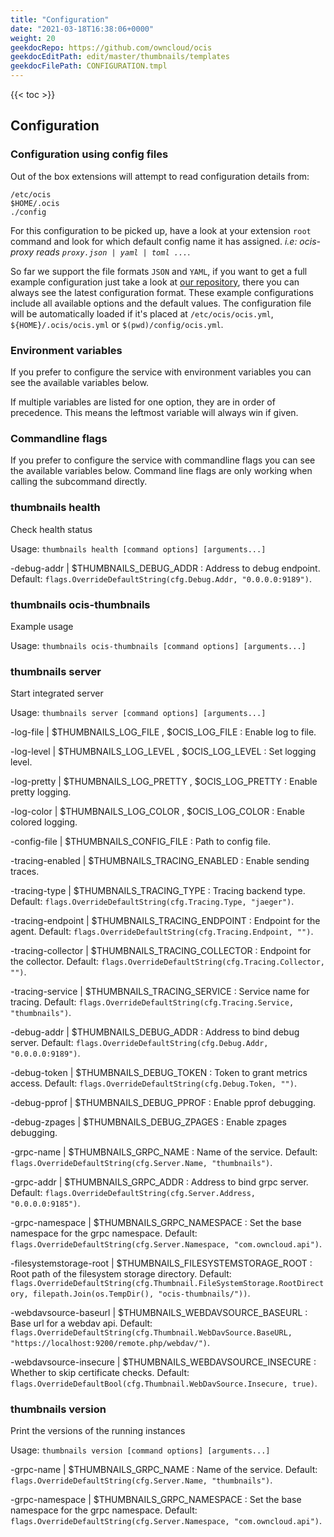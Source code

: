 ```yaml
---
title: "Configuration"
date: "2021-03-18T16:38:06+0000"
weight: 20
geekdocRepo: https://github.com/owncloud/ocis
geekdocEditPath: edit/master/thumbnails/templates
geekdocFilePath: CONFIGURATION.tmpl
---
```


{{< toc >}}

## Configuration

### Configuration using config files

Out of the box extensions will attempt to read configuration details from:

```console
/etc/ocis
$HOME/.ocis
./config
```

For this configuration to be picked up, have a look at your extension `root` command and look for which default config name it has assigned. *i.e: ocis-proxy reads `proxy.json | yaml | toml ...`*.

So far we support the file formats `JSON` and `YAML`, if you want to get a full example configuration just take a look at [our repository](https://github.com/owncloud/ocis/tree/master/thumbnails/config), there you can always see the latest configuration format. These example configurations include all available options and the default values. The configuration file will be automatically loaded if it's placed at `/etc/ocis/ocis.yml`, `${HOME}/.ocis/ocis.yml` or `$(pwd)/config/ocis.yml`.

### Environment variables

If you prefer to configure the service with environment variables you can see the available variables below.

If multiple variables are listed for one option, they are in order of precedence. This means the leftmost variable will always win if given.

### Commandline flags

If you prefer to configure the service with commandline flags you can see the available variables below. Command line flags are only working when calling the subcommand directly.

### thumbnails health

Check health status

Usage: `thumbnails health [command options] [arguments...]`

-debug-addr |  $THUMBNAILS_DEBUG_ADDR
: Address to debug endpoint. Default: `flags.OverrideDefaultString(cfg.Debug.Addr, "0.0.0.0:9189")`.

### thumbnails ocis-thumbnails

Example usage

Usage: `thumbnails ocis-thumbnails [command options] [arguments...]`

### thumbnails server

Start integrated server

Usage: `thumbnails server [command options] [arguments...]`

-log-file |  $THUMBNAILS_LOG_FILE , $OCIS_LOG_FILE
: Enable log to file.

-log-level |  $THUMBNAILS_LOG_LEVEL , $OCIS_LOG_LEVEL
: Set logging level.

-log-pretty |  $THUMBNAILS_LOG_PRETTY , $OCIS_LOG_PRETTY
: Enable pretty logging.

-log-color |  $THUMBNAILS_LOG_COLOR , $OCIS_LOG_COLOR
: Enable colored logging.

-config-file |  $THUMBNAILS_CONFIG_FILE
: Path to config file.

-tracing-enabled |  $THUMBNAILS_TRACING_ENABLED
: Enable sending traces.

-tracing-type |  $THUMBNAILS_TRACING_TYPE
: Tracing backend type. Default: `flags.OverrideDefaultString(cfg.Tracing.Type, "jaeger")`.

-tracing-endpoint |  $THUMBNAILS_TRACING_ENDPOINT
: Endpoint for the agent. Default: `flags.OverrideDefaultString(cfg.Tracing.Endpoint, "")`.

-tracing-collector |  $THUMBNAILS_TRACING_COLLECTOR
: Endpoint for the collector. Default: `flags.OverrideDefaultString(cfg.Tracing.Collector, "")`.

-tracing-service |  $THUMBNAILS_TRACING_SERVICE
: Service name for tracing. Default: `flags.OverrideDefaultString(cfg.Tracing.Service, "thumbnails")`.

-debug-addr |  $THUMBNAILS_DEBUG_ADDR
: Address to bind debug server. Default: `flags.OverrideDefaultString(cfg.Debug.Addr, "0.0.0.0:9189")`.

-debug-token |  $THUMBNAILS_DEBUG_TOKEN
: Token to grant metrics access. Default: `flags.OverrideDefaultString(cfg.Debug.Token, "")`.

-debug-pprof |  $THUMBNAILS_DEBUG_PPROF
: Enable pprof debugging.

-debug-zpages |  $THUMBNAILS_DEBUG_ZPAGES
: Enable zpages debugging.

-grpc-name |  $THUMBNAILS_GRPC_NAME
: Name of the service. Default: `flags.OverrideDefaultString(cfg.Server.Name, "thumbnails")`.

-grpc-addr |  $THUMBNAILS_GRPC_ADDR
: Address to bind grpc server. Default: `flags.OverrideDefaultString(cfg.Server.Address, "0.0.0.0:9185")`.

-grpc-namespace |  $THUMBNAILS_GRPC_NAMESPACE
: Set the base namespace for the grpc namespace. Default: `flags.OverrideDefaultString(cfg.Server.Namespace, "com.owncloud.api")`.

-filesystemstorage-root |  $THUMBNAILS_FILESYSTEMSTORAGE_ROOT
: Root path of the filesystem storage directory. Default: `flags.OverrideDefaultString(cfg.Thumbnail.FileSystemStorage.RootDirectory, filepath.Join(os.TempDir(), "ocis-thumbnails/"))`.

-webdavsource-baseurl |  $THUMBNAILS_WEBDAVSOURCE_BASEURL
: Base url for a webdav api. Default: `flags.OverrideDefaultString(cfg.Thumbnail.WebDavSource.BaseURL, "https://localhost:9200/remote.php/webdav/")`.

-webdavsource-insecure |  $THUMBNAILS_WEBDAVSOURCE_INSECURE
: Whether to skip certificate checks. Default: `flags.OverrideDefaultBool(cfg.Thumbnail.WebDavSource.Insecure, true)`.

### thumbnails version

Print the versions of the running instances

Usage: `thumbnails version [command options] [arguments...]`

-grpc-name |  $THUMBNAILS_GRPC_NAME
: Name of the service. Default: `flags.OverrideDefaultString(cfg.Server.Name, "thumbnails")`.

-grpc-namespace |  $THUMBNAILS_GRPC_NAMESPACE
: Set the base namespace for the grpc namespace. Default: `flags.OverrideDefaultString(cfg.Server.Namespace, "com.owncloud.api")`.

